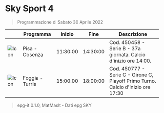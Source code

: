 # Sky Sport 4
> Programmazione di Sabato 30 Aprile 2022

||Programma|Inizio|Fine|Descrizione|
|---|---|---|---|---|
|![Icon](https://guidatv.sky.it/uuid/89a64366-af93-4c9e-8651-7958234e6645/cover?md5ChecksumParam=fad99addd528fe89128bb438ca5b34b9)|Pisa - Cosenza|11:30:00|14:30:00|Cod. 450458 - Serie B - 37a giornata. Calcio d&#039;inizio ore 14:00.
|![Icon](https://guidatv.sky.it/uuid/647255e2-bb2a-42d5-a848-dbe93a63f439/cover?md5ChecksumParam=296791d181ec611d739cd411fa7071ef)|Foggia - Turris|15:00:00|18:00:00|Cod. 450777 - Serie C - Girone C, Playoff Primo Turno. Calcio d&#039;inizio ore 17:30



 > epg-it 0.1.0, MatMasIt - Dati epg SKY